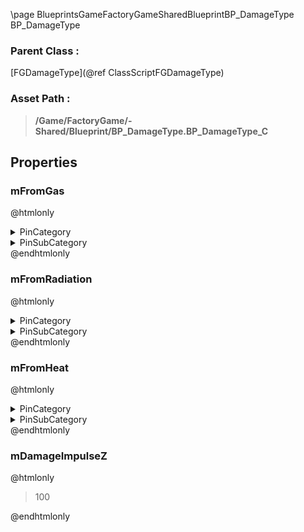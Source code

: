 \page BlueprintsGameFactoryGameSharedBlueprintBP_DamageType BP_DamageType
### Parent Class :
[FGDamageType](@ref ClassScriptFGDamageType)
### Asset Path :
<b><blockquote>/Game/FactoryGame/-Shared/Blueprint/BP_DamageType.BP_DamageType_C</blockquote></b>
## Properties

### mFromGas
@htmlonly
<details>
 <summary>PinCategory</summary>
<blockquote>bool</blockquote>
</details>
<details>
 <summary>PinSubCategory</summary>
<blockquote>bool</blockquote>
</details>
@endhtmlonly

### mFromRadiation
@htmlonly
<details>
 <summary>PinCategory</summary>
<blockquote>bool</blockquote>
</details>
<details>
 <summary>PinSubCategory</summary>
<blockquote>bool</blockquote>
</details>
@endhtmlonly

### mFromHeat
@htmlonly
<details>
 <summary>PinCategory</summary>
<blockquote>bool</blockquote>
</details>
<details>
 <summary>PinSubCategory</summary>
<blockquote>bool</blockquote>
</details>
@endhtmlonly

### mDamageImpulseZ
@htmlonly
<blockquote>100</blockquote>
@endhtmlonly

